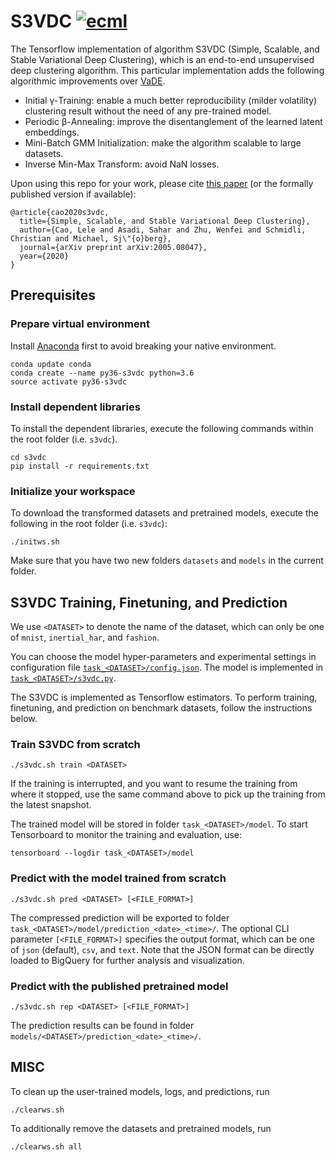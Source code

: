 # S3VDC [![ecml](https://img.shields.io/badge/ECML-2020-blueviolet)](https://link.springer.com/chapter/10.1007/978-3-030-67658-2_7)

The Tensorflow implementation of algorithm S3VDC (Simple, Scalable, and Stable Variational Deep Clustering), which is an end-to-end unsupervised deep clustering algorithm. This particular implementation adds the following algorithmic improvements over [VaDE](https://www.ijcai.org/Proceedings/2017/273).
- Initial &gamma;-Training: enable a much better reproducibility (milder volatility) clustering result without the need of any pre-trained model.
- Periodic &beta;-Annealing: improve the disentanglement of the learned latent embeddings.
- Mini-Batch GMM Initialization: make the algorithm scalable to large datasets.
- Inverse Min-Max Transform: avoid NaN losses.

Upon using this repo for your work, please cite [this paper](https://arxiv.org/abs/2005.08047) (or the formally published version if available):
```
@article{cao2020s3vdc,
  title={Simple, Scalable, and Stable Variational Deep Clustering},
  author={Cao, Lele and Asadi, Sahar and Zhu, Wenfei and Schmidli, Christian and Michael, Sj\"{o}berg},
  journal={arXiv preprint arXiv:2005.08047},
  year={2020}
}
```

## Prerequisites
### Prepare virtual environment
Install [Anaconda](https://www.anaconda.com/distribution/) first to avoid breaking your native environment.  
```
conda update conda
conda create --name py36-s3vdc python=3.6
source activate py36-s3vdc
```

### Install dependent libraries
To install the dependent libraries, execute the following commands within the root folder (i.e. `s3vdc`).
```
cd s3vdc
pip install -r requirements.txt
```

### Initialize your workspace
To download the transformed datasets and pretrained models, execute the following in the root folder (i.e. `s3vdc`):
```
./initws.sh
```
Make sure that you have two new folders `datasets` and `models` in the current folder.

## S3VDC Training, Finetuning, and Prediction

We use `<DATASET>` to denote the name of the dataset, which can only be one of `mnist`, `inertial_har`, and `fashion`. 

You can choose the model hyper-parameters and experimental settings in configuration file [`task_<DATASET>/config.json`](task_mnist/config.json). The model is implemented in [`task_<DATASET>/s3vdc.py`](task_mnist/s3vdc.py).

The S3VDC is implemented as Tensorflow estimators. To perform training, finetuning, and prediction on benchmark datasets, follow the instructions below. 


### Train S3VDC from scratch
```
./s3vdc.sh train <DATASET>
```
If the training is interrupted, and you want to resume the training from where it stopped, use the same command above to pick up the training from the latest snapshot. 

The trained model will be stored in folder `task_<DATASET>/model`. To start Tensorboard to monitor the training and evaluation, use:
```
tensorboard --logdir task_<DATASET>/model
```

### Predict with the model trained from scratch
```
./s3vdc.sh pred <DATASET> [<FILE_FORMAT>]
```
The compressed prediction will be exported to folder `task_<DATASET>/model/prediction_<date>_<time>/`. The optional CLI parameter `[<FILE_FORMAT>]` specifies the output format, which can be one of `json` (default), `csv`, and `text`. Note that the JSON format can be directly loaded to BigQuery for further analysis and visualization.

### Predict with the published pretrained model
```
./s3vdc.sh rep <DATASET> [<FILE_FORMAT>]
```
The prediction results can be found in folder `models/<DATASET>/prediction_<date>_<time>/`.


## MISC
To clean up the user-trained models, logs, and predictions, run
```
./clearws.sh
```
To additionally remove the datasets and pretrained models, run
```
./clearws.sh all
```
